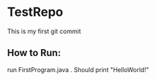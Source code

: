 # TestRepo

This is my first git commit

## How to Run:

run FirstProgram.java . Should print "HelloWorld!"